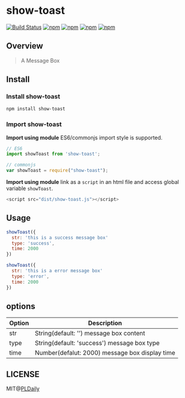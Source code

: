 # show-toast

[![Build Status](https://travis-ci.org/PLDaily/show-toast.svg?branch=master)](https://travis-ci.org/PLDaily/show-toast)
[![npm](https://img.shields.io/npm/v/show-toast.svg?style=flat-square)](https://www.npmjs.com/package/show-toast)
[![npm](https://img.shields.io/npm/dt/show-toast.svg?style=flat-square)](https://www.npmjs.com/package/show-toast)
[![npm](https://img.shields.io/npm/l/show-toast.svg?style=flat-square)](https://www.npmjs.com/package/show-toast)
[![npm](https://img.shields.io/badge/code_style-standard-brightgreen.svg?style=flat-square)](https://github.com/standard/standard)

## Overview
> A Message Box

## Install

### Install show-toast

```sh
npm install show-toast
```

### Import show-toast

**Import using module**
ES6/commonjs import style is supported.

```js
// ES6
import showToast from 'show-toast';

// commonjs
var showToast = require("show-toast");
```
**Import using module**
link as a `script` in an html file and access global variable `showToast`.

```js
<script src="dist/show-toast.js"></script>
```

## Usage

```js
showToast({
  str: 'this is a success message box'
  type: 'success',
  time: 2000
})

showToast({
  str: 'this is a error message box'
  type: 'error',
  time: 2000
})
```

## options


| Option | Description                              |
| ------ | ---------------------------------------- |
| str    | String(default: '') message box content  |
| type   | String(default: 'success') message box type |
| time   | Number(defalut: 2000) message box display time |

## LICENSE

MIT@[PLDaily](https://github.com/PLDaily)
